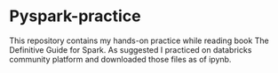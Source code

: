 # Pyspark-practice
This repository contains my hands-on practice while reading book The Definitive Guide for Spark.
As suggested I practiced on databricks community platform and downloaded those files as of ipynb.
